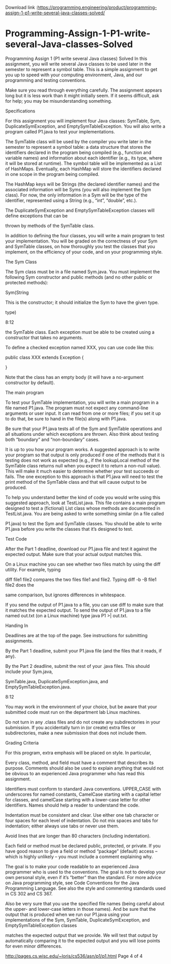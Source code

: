 Download link :https://programming.engineering/product/programming-assign-1-p1-write-several-java-classes-solved/

# Programming-Assign-1-P1-write-several-Java-classes-Solved
Programming Assign 1 (P1 write several Java classes) Solved
In this assignment, you will write several Java classes to be used later in the semester to represent a symbol table. This is a simple assignment to get you up to speed with your computing environment, Java, and our programming and testing conventions.

Make sure you read through everything carefully. The assignment appears long but it is less work than it might initially seem. If it seems difficult, ask for help; you may be misunderstanding something.

Specifications

For this assignment you will implement four Java classes: SymTable, Sym, DuplicateSymException, and EmptySymTableException. You will also write a program called P1.java to test your implementations.

The SymTable class will be used by the compiler you write later in the semester to represent a symbol table: a data structure that stores the identifiers declared in the program being compiled (e.g., function and variable names) and information about each identifier (e.g., its type, where it will be stored at runtime). The symbol table will be implemented as a List of HashMaps. Eventually, each HashMap will store the identifiers declared in one scope in the program being compiled.

The HashMap keys will be Strings (the declared identifier names) and the associated information will be Syms (you will also implement the Sym class). For now, the only information in a Sym will be the type of the identifier, represented using a String (e.g., “int”, “double”, etc.).

The DuplicateSymException and EmptySymTableException classes will define exceptions that can be

thrown by methods of the SymTable class.

In addition to defining the four classes, you will write a main program to test your implementation. You will be graded on the correctness of your Sym and SymTable classes, on how thoroughly you test the classes that you implement, on the efficiency of your code, and on your programming style.

The Sym Class

The Sym class must be in a file named Sym.java. You must implement the following Sym constructor and public methods (and no other public or protected methods):

Sym(String

This is the constructor; it should initialize the Sym to have the given type.

type)

8:12

the SymTable class. Each exception must be able to be created using a constructor that takes no arguments.

To define a checked exception named XXX, you can use code like this:

public class XXX extends Exception {

}

Note that the class has an empty body (it will have a no-argument constructor by default).

The main program

To test your SymTable implementation, you will write a main program in a file named P1.java. The program must not expect any command-line arguments or user input. It can read from one or more files; if you set it up to do that, be sure to hand in the file(s) along with P1.java.

Be sure that your P1.java tests all of the Sym and SymTable operations and all situations under which exceptions are thrown. Also think about testing both “boundary” and “non-boundary” cases.

It is up to you how your program works. A suggested approach is to write your program so that output is only produced if one of the methods that it is testing does not work as expected (e.g., if the lookupLocal method of the SymTable class returns null when you expect it to return a non-null value). This will make it much easier to determine whether your test succeeds or fails. The one exception to this approach is that P1.java will need to test the print method of the SymTable class and that will cause output to be produced.

To help you understand better the kind of code you would write using this suggested approach, look at TestList.java. This file contains a main program designed to test a (fictional) List class whose methods are documented in TestList.java. You are being asked to write something similar (in a file called

P1.java) to test the Sym and SymTable classes. You should be able to write P1.java before you write the classes that it’s designed to test.

Test Code

After the Part 1 deadline, download our P1.java file and test it against the expected output. Make sure that your actual output matches this.

On a Linux machine you can see whether two files match by using the diff utility. For example, typing

diff file1 file2 compares the two files file1 and file2. Typing diff -b -B file1 file2 does the

same comparison, but ignores differences in whitespace.

If you send the output of P1.java to a file, you can use diff to make sure that it matches the expected output. To send the output of P1.java to a file named out.txt (on a Linux machine) type java P1 >| out.txt.

Handing In

Deadlines are at the top of the page. See instructions for submitting assignments.

By the Part 1 deadline, submit your P1.java file (and the files that it reads, if any).

By the Part 2 deadline, submit the rest of your .java files. This should include your Sym.java,

SymTable.java, DuplicateSymException.java, and EmptySymTableException.java.

8:12

You may work in the environment of your choice, but be aware that your submitted code must run on the department lab Linux machines.

Do not turn in any .class files and do not create any subdirectories in your submission. If you accidentally turn in (or create) extra files or subdirectories, make a new submission that does not include them.

Grading Criteria

For this program, extra emphasis will be placed on style. In particular,

Every class, method, and field must have a comment that describes its purpose. Comments should also be used to explain anything that would not be obvious to an experienced Java programmer who has read this assignment.



Identifiers must conform to standard Java conventions. UPPER_CASE with underscores for named constants, CamelCase starting with a capital letter for classes, and camelCase starting with a lower-case letter for other identifiers. Names should help a reader to understand the code.



Indentation must be consistent and clear. Use either one tab character or four spaces for each level of indentation. Do not mix spaces and tabs for indentation; either always use tabs or never use them.



Avoid lines that are longer than 80 characters (including indentation).



Each field or method must be declared public, protected, or private. If you have good reason to give a field or method “package” (default) access – which is highly unlikely – you must include a comment explaining why.



The goal is to make your code readable to an experienced Java programmer who is used to the conventions. The goal is not to develop your own personal style, even if it’s “better” than the standard. For more advice on Java programming style, see Code Conventions for the Java Programming Language. See also the style and commenting standards used in CS 302 and CS 367.

Also be very sure that you use the specified file names (being careful about the upper- and lower-case letters in those names). And be sure that the output that is produced when we run our P1.java using your implementations of the Sym, SymTable, DuplicateSymException, and EmptySymTableException classes

matches the expected output that we provide. We will test that output by automatically comparing it to the expected output and you will lose points for even minor differences.

http://pages.cs.wisc.edu/~loris/cs536/asn/p1/p1.html Page 4 of 4
